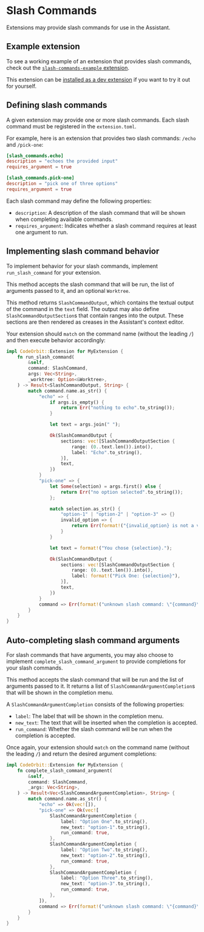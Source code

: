 # Slash Commands

Extensions may provide slash commands for use in the Assistant.

## Example extension

To see a working example of an extension that provides slash commands, check out the [`slash-commands-example` extension](https://github.com/codeorbit-industries/CodeOrbit/tree/main/extensions/slash-commands-example).

This extension can be [installed as a dev extension](./developing-extensions.md#developing-an-extension-locally) if you want to try it out for yourself.

## Defining slash commands

A given extension may provide one or more slash commands. Each slash command must be registered in the `extension.toml`.

For example, here is an extension that provides two slash commands: `/echo` and `/pick-one`:

```toml
[slash_commands.echo]
description = "echoes the provided input"
requires_argument = true

[slash_commands.pick-one]
description = "pick one of three options"
requires_argument = true
```

Each slash command may define the following properties:

- `description`: A description of the slash command that will be shown when completing available commands.
- `requires_argument`: Indicates whether a slash command requires at least one argument to run.

## Implementing slash command behavior

To implement behavior for your slash commands, implement `run_slash_command` for your extension.

This method accepts the slash command that will be run, the list of arguments passed to it, and an optional `Worktree`.

This method returns `SlashCommandOutput`, which contains the textual output of the command in the `text` field. The output may also define `SlashCommandOutputSection`s that contain ranges into the output. These sections are then rendered as creases in the Assistant's context editor.

Your extension should `match` on the command name (without the leading `/`) and then execute behavior accordingly:

```rs
impl CodeOrbit::Extension for MyExtension {
    fn run_slash_command(
        &self,
        command: SlashCommand,
        args: Vec<String>,
        _worktree: Option<&Worktree>,
    ) -> Result<SlashCommandOutput, String> {
        match command.name.as_str() {
            "echo" => {
                if args.is_empty() {
                    return Err("nothing to echo".to_string());
                }

                let text = args.join(" ");

                Ok(SlashCommandOutput {
                    sections: vec![SlashCommandOutputSection {
                        range: (0..text.len()).into(),
                        label: "Echo".to_string(),
                    }],
                    text,
                })
            }
            "pick-one" => {
                let Some(selection) = args.first() else {
                    return Err("no option selected".to_string());
                };

                match selection.as_str() {
                    "option-1" | "option-2" | "option-3" => {}
                    invalid_option => {
                        return Err(format!("{invalid_option} is not a valid option"));
                    }
                }

                let text = format!("You chose {selection}.");

                Ok(SlashCommandOutput {
                    sections: vec![SlashCommandOutputSection {
                        range: (0..text.len()).into(),
                        label: format!("Pick One: {selection}"),
                    }],
                    text,
                })
            }
            command => Err(format!("unknown slash command: \"{command}\"")),
        }
    }
}
```

## Auto-completing slash command arguments

For slash commands that have arguments, you may also choose to implement `complete_slash_command_argument` to provide completions for your slash commands.

This method accepts the slash command that will be run and the list of arguments passed to it. It returns a list of `SlashCommandArgumentCompletion`s that will be shown in the completion menu.

A `SlashCommandArgumentCompletion` consists of the following properties:

- `label`: The label that will be shown in the completion menu.
- `new_text`: The text that will be inserted when the completion is accepted.
- `run_command`: Whether the slash command will be run when the completion is accepted.

Once again, your extension should `match` on the command name (without the leading `/`) and return the desired argument completions:

```rs
impl CodeOrbit::Extension for MyExtension {
    fn complete_slash_command_argument(
        &self,
        command: SlashCommand,
        _args: Vec<String>,
    ) -> Result<Vec<SlashCommandArgumentCompletion>, String> {
        match command.name.as_str() {
            "echo" => Ok(vec![]),
            "pick-one" => Ok(vec![
                SlashCommandArgumentCompletion {
                    label: "Option One".to_string(),
                    new_text: "option-1".to_string(),
                    run_command: true,
                },
                SlashCommandArgumentCompletion {
                    label: "Option Two".to_string(),
                    new_text: "option-2".to_string(),
                    run_command: true,
                },
                SlashCommandArgumentCompletion {
                    label: "Option Three".to_string(),
                    new_text: "option-3".to_string(),
                    run_command: true,
                },
            ]),
            command => Err(format!("unknown slash command: \"{command}\"")),
        }
    }
}
```
